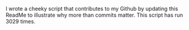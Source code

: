 I wrote a cheeky script that contributes to my Github by updating this ReadMe to illustrate why more than commits matter. This script has run 3029 times.